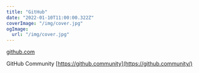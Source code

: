 ```yaml
---
title: "GitHub"
date: "2022-01-10T11:00:00.322Z"
coverImage: "/img/cover.jpg"
ogImage:
  url: "/img/cover.jpg"
---
```


[github.com](https://github.com/)

GitHub Community [https://github.community](https://github.community/)
